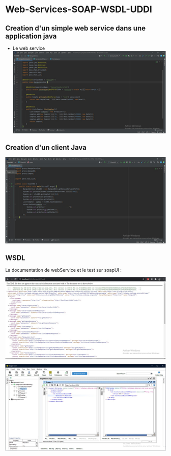 # Web-Services-SOAP-WSDL-UDDI

## Creation d'un simple web service dans une application java

- Le web service
  ![Code de web service](/images/p1.jpeg)

## Creation d'un client Java

![code java](/images/p4.jpeg)

## WSDL

La documentation de webService et le test sur soapUI :

![WSDL](/images/p5.jpeg)

![SoapUI](/images/p6.jpeg)
